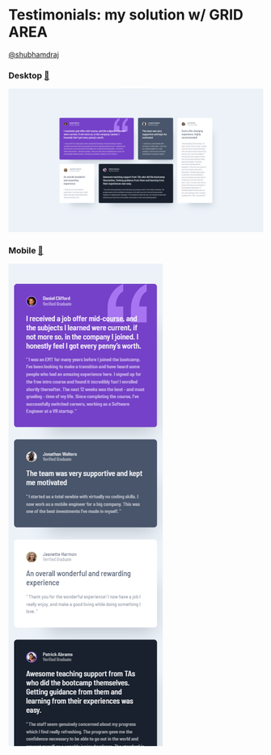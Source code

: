 # Testimonials: my solution w/ GRID AREA
[@shubhamdraj](https://x.com/ShubhamDRaj?t=u6atfp1VsX5hVyPz5pH6Sg&s=35)

### Desktop [🔗]()
![Desktop design](./images/preview-desktop.png)

### Mobile [🔗]()
![Mobile design](./images/preview-mobile.png)